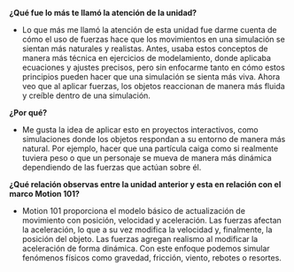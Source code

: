 **¿Qué fue lo más te llamó la atención de la unidad?**

* Lo que más me llamó la atención de esta unidad fue darme cuenta de cómo el uso de fuerzas hace que los movimientos en una simulación se sientan más naturales y realistas. Antes, usaba estos conceptos de manera más técnica en ejercicios de modelamiento, donde aplicaba ecuaciones y ajustes precisos, pero sin enfocarme tanto en cómo estos principios pueden hacer que una simulación se sienta más viva. Ahora veo que al aplicar fuerzas, los objetos reaccionan de manera más fluida y creíble dentro de una simulación.

**¿Por qué?**

* Me gusta la idea de aplicar esto en proyectos interactivos, como simulaciones donde los objetos respondan a su entorno de manera más natural. Por ejemplo, hacer que una partícula caiga como si realmente tuviera peso o que un personaje se mueva de manera más dinámica dependiendo de las fuerzas que actúan sobre él.

**¿Qué relación observas entre la unidad anterior y esta en relación con el marco Motion 101?**

* Motion 101 proporciona el modelo básico de actualización de movimiento con posición, velocidad y aceleración. Las fuerzas afectan la aceleración, lo que a su vez modifica la velocidad y, finalmente, la posición del objeto. Las fuerzas agregan realismo al modificar la aceleración de forma dinámica. Con este enfoque podemos simular fenómenos físicos como gravedad, fricción, viento, rebotes o resortes.
